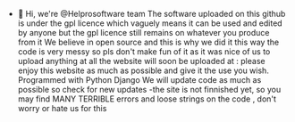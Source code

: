 - 👋 Hi, we're @Helprosoftware team
The software uploaded on this github is under the gpl licence which vaguely means it can be used and edited by anyone but the gpl licence still remains on whatever you produce from it
We believe in open source and this is why we did it this way
the code is very messy so pls don't make fun of it as it was nice of us to upload anything at all
the website will soon be uploaded at :
please enjoy this website as much as possible and give it the use you wish.
Programmed with Python Django
We will update code as much as possible so check for new updates
-the site is not finnished yet, so you may find MANY TERRIBLE errors and loose strings on the code , don't worry or hate us for this

<!---
Helprosoftware/Helprosoftware is a ✨ special ✨ repository because its `README.md` (this file) appears on your GitHub profile.
You can click the Preview link to take a look at your changes.
--->
